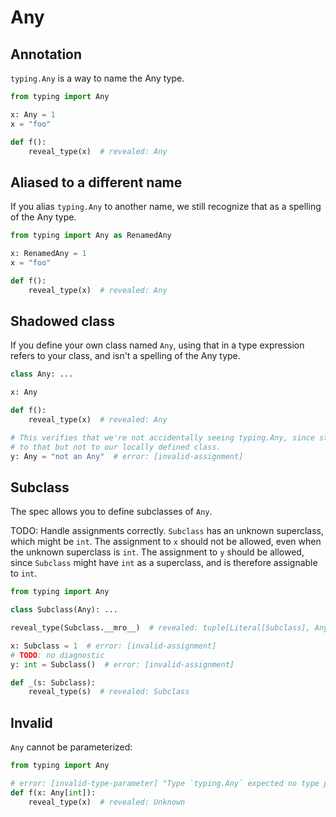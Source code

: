 # Any

## Annotation

`typing.Any` is a way to name the Any type.

```py
from typing import Any

x: Any = 1
x = "foo"

def f():
    reveal_type(x)  # revealed: Any
```

## Aliased to a different name

If you alias `typing.Any` to another name, we still recognize that as a spelling of the Any type.

```py
from typing import Any as RenamedAny

x: RenamedAny = 1
x = "foo"

def f():
    reveal_type(x)  # revealed: Any
```

## Shadowed class

If you define your own class named `Any`, using that in a type expression refers to your class, and
isn't a spelling of the Any type.

```py
class Any: ...

x: Any

def f():
    reveal_type(x)  # revealed: Any

# This verifies that we're not accidentally seeing typing.Any, since str is assignable
# to that but not to our locally defined class.
y: Any = "not an Any"  # error: [invalid-assignment]
```

## Subclass

The spec allows you to define subclasses of `Any`.

TODO: Handle assignments correctly. `Subclass` has an unknown superclass, which might be `int`. The
assignment to `x` should not be allowed, even when the unknown superclass is `int`. The assignment
to `y` should be allowed, since `Subclass` might have `int` as a superclass, and is therefore
assignable to `int`.

```py
from typing import Any

class Subclass(Any): ...

reveal_type(Subclass.__mro__)  # revealed: tuple[Literal[Subclass], Any, Literal[object]]

x: Subclass = 1  # error: [invalid-assignment]
# TODO: no diagnostic
y: int = Subclass()  # error: [invalid-assignment]

def _(s: Subclass):
    reveal_type(s)  # revealed: Subclass
```

## Invalid

`Any` cannot be parameterized:

```py
from typing import Any

# error: [invalid-type-parameter] "Type `typing.Any` expected no type parameter"
def f(x: Any[int]):
    reveal_type(x)  # revealed: Unknown
```
